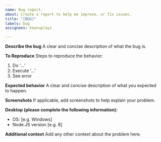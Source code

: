 ```yaml
---
name: Bug report.
about: Create a report to help me improve, or fix issues.
title: "[BUG]"
labels: bug
assignees: keanuplayz

---
```


**Describe the bug**
A clear and concise description of what the bug is.

**To Reproduce**
Steps to reproduce the behavior:
1. Do '...'
2. Execute '...'
3. See error

**Expected behavior**
A clear and concise description of what you expected to happen.

**Screenshots**
If applicable, add screenshots to help explain your problem.

**Desktop (please complete the following information):**
 - OS: [e.g. Windows]
 - Node.JS version [e.g. 8]

**Additional context**
Add any other context about the problem here.
